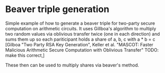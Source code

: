 # Beaver triple generation

Simple example of how to generate a beaver triple for two-party secure computation on arithmetic circuits.
It uses Gillboa's algorithm to multiply two random values via oblivious transfer twice (one in each direction)
and sums them up so each pariticipant holds a share of a, b, c with a * b = c 
[Gilboa "Two Party RSA Key Generation", Keller et al. "MASCOT: Faster Malicious Arithmetic Secure Computation with Oblivious Transfer" TODO: make this correct,]

These then can be used to multiply shares via beaver's method.